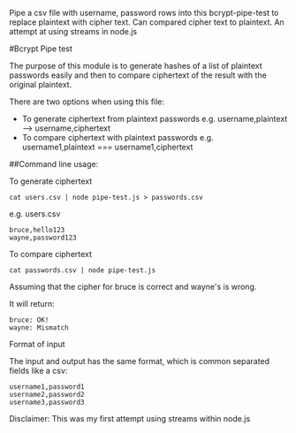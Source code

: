 Pipe a csv file with username, password rows into this bcrypt-pipe-test to replace plaintext with cipher text. Can compared cipher text to plaintext. An attempt at using streams in node.js

#Bcrypt Pipe test

The purpose of this module is to generate hashes of a list of plaintext passwords easily and
then to compare ciphertext of the result with the original plaintext. 

There are two options when using this file:
* To generate ciphertext from plaintext passwords e.g. username,plaintext --> username,ciphertext
* To compare ciphertext with plaintext passwords e.g. username1,plaintext === username1,ciphertext

##Command line usage:

To generate ciphertext

`cat users.csv | node pipe-test.js > passwords.csv`

e.g. users.csv

```
bruce,hello123
wayne,password123
```

To compare ciphertext

`cat passwords.csv | node pipe-test.js`

Assuming that the cipher for bruce is correct and wayne's is wrong. 

It will return:
```
bruce: OK!
wayne: Mismatch 
```

Format of input

The input and output has the same format, which is common separated fields like a csv:

```
username1,password1
username2,password2
username3,password3
```

Disclaimer: This was my first attempt using streams within node.js